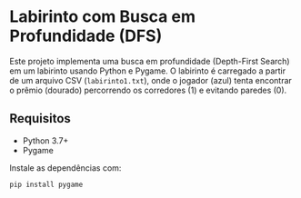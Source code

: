 # Labirinto com Busca em Profundidade (DFS)

Este projeto implementa uma busca em profundidade (Depth-First Search) em um labirinto usando Python e Pygame. O labirinto é carregado a partir de um arquivo CSV (`labirinto1.txt`), onde o jogador (azul) tenta encontrar o prêmio (dourado) percorrendo os corredores (1) e evitando paredes (0).

## Requisitos

- Python 3.7+
- Pygame

Instale as dependências com:

```bash
pip install pygame
